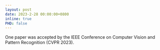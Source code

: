 ```yaml
---
layout: post
date: 2023-2-28 00:00:00+0800
inline: true
PHD: false
---
```

One paper was accepted by the IEEE Conference on Computer Vision and Pattern Recognition (CVPR 2023). 
